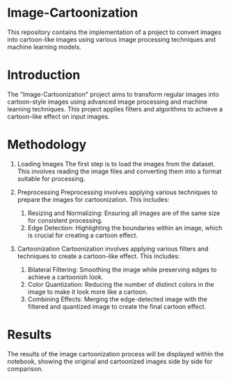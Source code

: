 # Image-Cartoonization
This repository contains the implementation of a project to convert images into cartoon-like images using various image processing techniques and machine learning models.

# Introduction
The "Image-Cartoonization" project aims to transform regular images into cartoon-style images using advanced image processing and machine learning techniques. This project applies filters and algorithms to achieve a cartoon-like effect on input images.

# Methodology
1. Loading Images
The first step is to load the images from the dataset. This involves reading the image files and converting them into a format suitable for processing.

2. Preprocessing
Preprocessing involves applying various techniques to prepare the images for cartoonization. This includes:
    1. Resizing and Normalizing: Ensuring all images are of the same size for consistent processing.
    2. Edge Detection: Highlighting the boundaries within an image, which is crucial for creating a cartoon effect.
3. Cartoonization
Cartoonization involves applying various filters and techniques to create a cartoon-like effect. This includes:
    1. Bilateral Filtering: Smoothing the image while preserving edges to achieve a cartoonish look.
    2. Color Quantization: Reducing the number of distinct colors in the image to make it look more like a cartoon.
    3. Combining Effects: Merging the edge-detected image with the filtered and quantized image to create the final cartoon effect.

# Results
The results of the image cartoonization process will be displayed within the notebook, showing the original and cartoonized images side by side for comparison.

